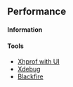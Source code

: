 ## Performance

#### Information


#### Tools

* [Xhprof with UI](https://github.com/phacility/xhprof)
* [Xdebug](http://xdebug.org)
* [Blackfire](https://blackfire.io/)
